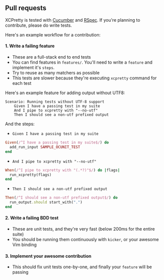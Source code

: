 ## Pull requests

XCPretty is tested with [Cucumber](http://cukes.info) and [RSpec](http://rspec.info).
If you're planning to contribute, please do write tests.

Here's an example workflow for a contribution:

#### 1. Write a failing feature

- These are a full-stack end to end tests
- You can find features in `features/`. You'll need to write a `feature` and implement it's `steps`.
- Try to reuse as many matchers as possible
- This tests are slower because they're executing `xcpretty` command for each test

Here's an example feature for adding output without UTF8:

``` gherkin
Scenario: Running tests without UTF-8 support
    Given I have a passing test in my suite
    And I pipe to xcpretty with "--no-utf"
    Then I should see a non-utf prefixed output
```

And the steps:

- `Given I have a passing test in my suite`

``` ruby
Given(/^I have a passing test in my suite$/) do
  add_run_input SAMPLE_OCUNIT_TEST
end
```

- `And I pipe to xcpretty with "--no-utf"`

``` ruby
When(/^I pipe to xcpretty with "(.*?)"$/) do |flags|
  run_xcpretty(flags)
end
```

- `Then I should see a non-utf prefixed output`

``` ruby
Then(/^I should see a non-utf prefixed output$/) do
  run_output.should start_with(".")
end
```


#### 2. Write a failing BDD test

- These are unit tests, and they're very fast (below 200ms for the entire suite)
- You should be running them continuously with `kicker`, or your awesome Vim binding


#### 3. Implement your awesome contribution

- This should fix unit tests one-by-one, and finally your `feature` will be passing

